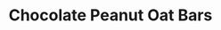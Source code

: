 ---
title: Chocolate Peanut Oat Bars
metadata:
  course: Treat
  title: Chocolate Peanut Oat Bars
  servings: '8'
ingredients:
- name: peanut butter
  amount: 50 g
- name: cacao powder
  amount: 30 g
- name: oats
  amount: 150 g
- name: oat milk
  amount: 150 g
- name: water
  amount: 100 ml
- name: protein powder
  amount: 60 g
cookware:
- name: mixing bowl
- name: silicon mini loaf mould
steps:
- description: Preheat the oven to 200C then grab a mixing bowl and mix the oats,
    cacao powder, peanut butter and protein powder until they're combined.
- description: Add the oat milk and mix until well combined.
- description: Add water and continue to mix through until the mixture is thick, like
    nutella.
- description: Spoon the mixture into 8 sections of a silicon mini loaf mould.
- description: Bake for 10 minutes, and leave to cool before storing (or eating) them.

---
